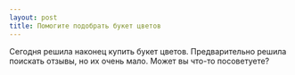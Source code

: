 ```yaml
---
layout: post 
title: Помогите подобрать букет цветов 
--- 
```

Сегодня решила наконец купить букет цветов. Предварительно решила поискать отзывы, но их очень мало. Может вы что-то посоветуете?